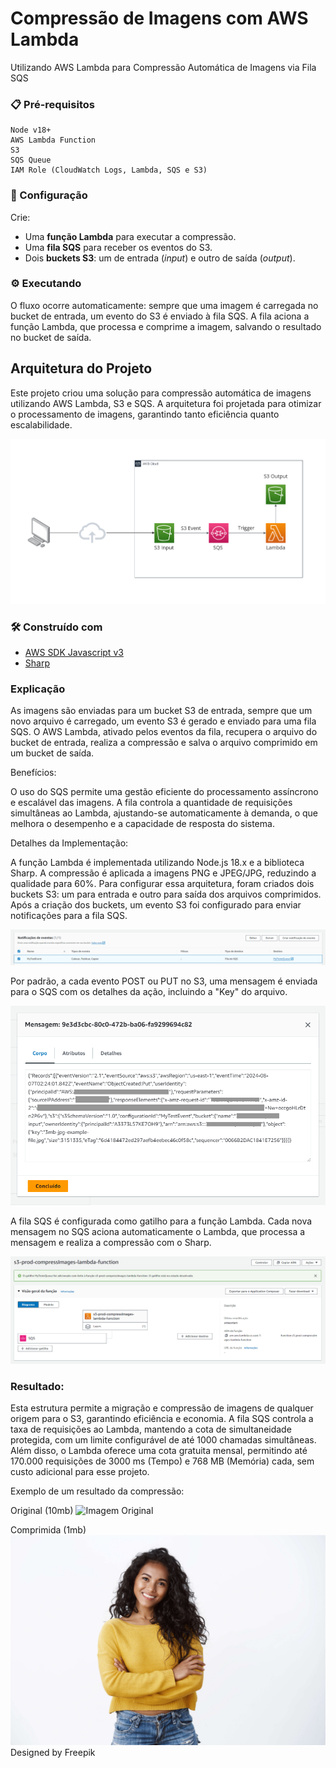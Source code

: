 # Compressão de Imagens com AWS Lambda
Utilizando AWS Lambda para Compressão Automática de Imagens via Fila SQS

### 📋 Pré-requisitos

```
Node v18+
AWS Lambda Function
S3
SQS Queue
IAM Role (CloudWatch Logs, Lambda, SQS e S3)
```

### 🔧 Configuração

Crie:

- Uma **função Lambda** para executar a compressão.  
- Uma **fila SQS** para receber os eventos do S3.  
- Dois **buckets S3**: um de entrada (*input*) e outro de saída (*output*).  

### ⚙️ Executando 

O fluxo ocorre automaticamente: sempre que uma imagem é carregada no bucket de entrada, um evento do S3 é enviado à fila SQS. A fila aciona a função Lambda, que processa e comprime a imagem, salvando o resultado no bucket de saída.

## Arquitetura do Projeto

Este projeto criou uma solução para compressão automática de imagens utilizando AWS Lambda, S3 e SQS. A arquitetura foi projetada para otimizar o processamento de imagens, garantindo tanto eficiência quanto escalabilidade.

![Diagrama do projeto](assets/lambda-compress.png)

### 🛠️ Construído com
* [AWS SDK Javascript v3](https://docs.aws.amazon.com/AWSJavaScriptSDK/v3/latest/client/lambda/command/InvokeCommand/)
* [Sharp](https://www.npmjs.com/package/sharp)

### Explicação

As imagens são enviadas para um bucket S3 de entrada, sempre que um novo arquivo é carregado, um evento S3 é gerado e enviado para uma fila SQS. O AWS Lambda, ativado pelos eventos da fila, recupera o arquivo do bucket de entrada, realiza a compressão e salva o arquivo comprimido em um bucket de saída.

Benefícios:

O uso do SQS permite uma gestão eficiente do processamento assíncrono e escalável das imagens. A fila controla a quantidade de requisições simultâneas ao Lambda, ajustando-se automaticamente à demanda, o que melhora o desempenho e a capacidade de resposta do sistema.

Detalhes da Implementação:

A função Lambda é implementada utilizando Node.js 18.x e a biblioteca Sharp. A compressão é aplicada a imagens PNG e JPEG/JPG, reduzindo a qualidade para 60%. Para configurar essa arquitetura, foram criados dois buckets S3: um para entrada e outro para saída dos arquivos comprimidos. Após a criação dos buckets, um evento S3 foi configurado para enviar notificações para a fila SQS.

![SQS](assets/s3event-sqs.png)

Por padrão, a cada evento POST ou PUT no S3, uma mensagem é enviada para o SQS com os detalhes da ação, incluindo a "Key" do arquivo.

![Mensagem do SQS](assets/msg-do-sqs.png)

A fila SQS é configurada como gatilho para a função Lambda. Cada nova mensagem no SQS aciona automaticamente o Lambda, que processa a mensagem e realiza a compressão com o Sharp.

![Gatilho do SQS](assets/lambda-gatilho-sqs.png)

### Resultado:

Esta estrutura permite a migração e compressão de imagens de qualquer origem para o S3, garantindo eficiência e economia. A fila SQS controla a taxa de requisições ao Lambda, mantendo a cota de simultaneidade protegida, com um limite configurável de até 1000 chamadas simultâneas. Além disso, o Lambda oferece uma cota gratuita mensal, permitindo até 170.000 requisições de 3000 ms (Tempo) e 768 MB (Memória) cada, sem custo adicional para esse projeto.

Exemplo de um resultado da compressão:

Original (10mb)
![Imagem Original](assets/imagem-10mb.jpg)

Comprimida (1mb)
![Imagem Comprimida](assets/imagem-1mb.jpg)
Designed by Freepik
